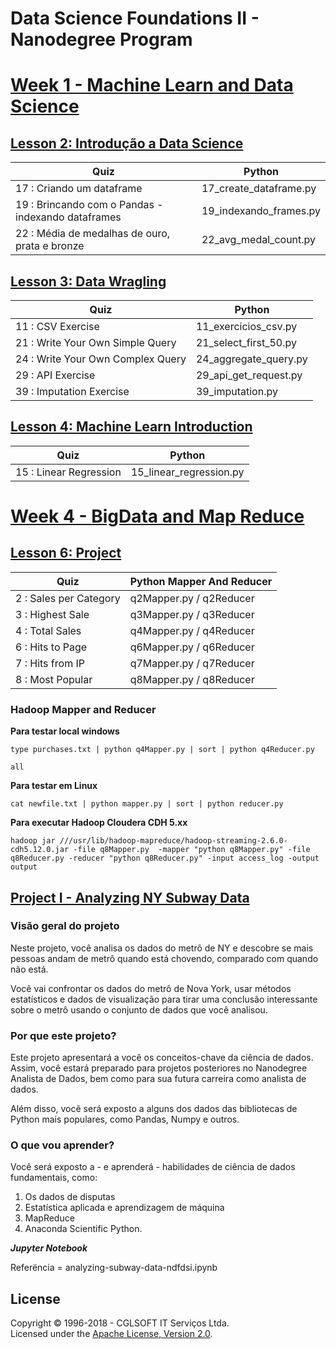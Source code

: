 # Data Science Foundations II - Nanodegree Program


# [Week 1 - Machine Learn and Data Science](ProblemStatement1)

## [Lesson 2: Introdução a Data Science](ProblemStatement1)


| Quiz   |  Python |
| ------------- |  ------------- 
| 17 : Criando um dataframe | 17_create_dataframe.py  |
| 19 : Brincando com o Pandas - indexando dataframes  | 19_indexando_frames.py |
| 22 : Média de medalhas de ouro, prata e bronze  | 22_avg_medal_count.py  |

## [Lesson 3: Data Wragling](ProblemStatement1) 

| Quiz   |  Python |
| ------------- |  ------------- 
| 11 : CSV Exercise | 11_exercicios_csv.py  |
| 21 : Write Your Own Simple Query  | 21_select_first_50.py  |
| 24 : Write Your Own Complex Query  | 24_aggregate_query.py  |
| 29 : API Exercise  | 29_api_get_request.py  |
| 39 : Imputation Exercise  | 39_imputation.py  |

## [Lesson 4: Machine Learn Introduction](ProblemStatement1) 

| Quiz   |  Python |
| ------------- |  ------------- 
| 15 : Linear Regression | 15_linear_regression.py  |

# [Week 4 - BigData and Map Reduce](ProblemStatement1)

## [Lesson 6: Project](ProblemStatement1)

| Quiz   |  Python Mapper And Reducer |
| ------------- |  ------------- 
|  2 : Sales per Category | q2Mapper.py / q2Reducer |
|  3 : Highest Sale  | q3Mapper.py / q3Reducer  |
|  4 : Total Sales  | q4Mapper.py / q4Reducer  |
|  6 : Hits to Page | q6Mapper.py / q6Reducer  |
|  7 : Hits from IP  | q7Mapper.py / q7Reducer  |
|  8 : Most Popular  | q8Mapper.py / q8Reducer  |




### Hadoop Mapper and Reducer  



**Para testar local windows**

```
type purchases.txt | python q4Mapper.py | sort | python q4Reducer.py

all               
```

**Para testar em Linux**

```
cat newfile.txt | python mapper.py | sort | python reducer.py
```

**Para executar Hadoop Cloudera CDH 5.xx**

```
hadoop jar ///usr/lib/hadoop-mapreduce/hadoop-streaming-2.6.0-cdh5.12.0.jar -file q8Mapper.py  -mapper "python q8Mapper.py" -file q8Reducer.py -reducer "python q8Reducer.py" -input access_log -output output
```



## [Project I - Analyzing NY Subway Data](ProblemStatement1)

### Visão geral do projeto
Neste projeto, você analisa os dados do metrô de NY e descobre se mais pessoas andam de metrô quando está chovendo, comparado com quando não está.

Você vai confrontar os dados do metrô de Nova York, usar métodos estatísticos e dados de visualização para tirar uma conclusão interessante sobre o metrô usando o conjunto de dados que você analisou.

### Por que este projeto?

Este projeto apresentará a você os conceitos-chave da ciência de dados. Assim, você estará preparado para projetos posteriores no Nanodegree Analista de Dados, bem como para sua futura carreira como analista de dados.

Além disso, você será exposto a alguns dos dados das bibliotecas de Python mais populares, como Pandas, Numpy e outros.

### O que vou aprender?
Você será exposto a - e aprenderá - habilidades de ciência de dados fundamentais, como:

1. Os dados de disputas
2. Estatística aplicada e aprendizagem de máquina
3. MapReduce
4. Anaconda Scientific Python.

***Jupyter Notebook*** 

Referëncia = analyzing-subway-data-ndfdsi.ipynb


## License
Copyright &copy; 1996-2018 - CGLSOFT IT Serviços Ltda.<br>
Licensed under the [Apache License, Version 2.0](http://www.apache.org/licenses/LICENSE-2.0).
